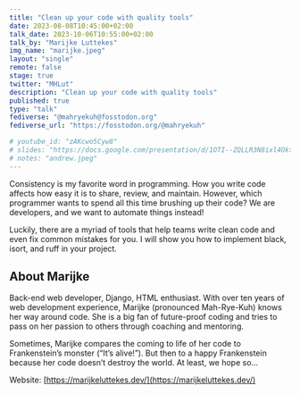 ```yaml
---
title: "Clean up your code with quality tools"
date: 2023-08-08T10:45:00+02:00
talk_date: 2023-10-06T10:55:00+02:00
talk_by: "Marijke Luttekes"
img_name: "marijke.jpeg"
layout: "single"
remote: false
stage: true
twitter: "MHLut"
description: "Clean up your code with quality tools"
published: true
type: "talk"
fediverse: "@mahryekuh@fosstodon.org"
fediverse_url: "https://fosstodon.org/@mahryekuh"

# youtube_id: "zAKcwo5Cyw8"
# slides: "https://docs.google.com/presentation/d/1OTI--ZQLLR3N8ixl4OktEwbXfiau_0BNXicl_3j5uYc/edit?usp=sharing"
# notes: "andrew.jpeg"
---
```


Consistency is my favorite word in programming. How you write code affects how easy it is to share, review, and maintain. However, which programmer wants to spend all this time brushing up their code? We are developers, and we want to automate things instead!

Luckily, there are a myriad of tools that help teams write clean code and even fix common mistakes for you. I will show you how to implement black, isort, and ruff in your project.

## About Marijke

Back-end web developer, Django, HTML enthusiast. With over ten years of web development experience, Marijke (pronounced Mah-Rye-Kuh) knows her way around code. She is a big fan of future-proof coding and tries to pass on her passion to others through coaching and mentoring. 

Sometimes, Marijke compares the coming to life of her code to Frankenstein’s monster (“It’s alive!”). But then to a happy Frankenstein because her code doesn’t destroy the world. At least, we hope so…

Website: [https://marijkeluttekes.dev/](https://marijkeluttekes.dev/)
